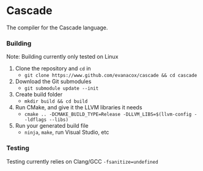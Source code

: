 # Cascade
The compiler for the Cascade language. 

### Building
Note: Building currently only tested on Linux
  1. Clone the repository and `cd` in
      - `git clone https://www.github.com/evanacox/cascade && cd cascade`
  2. Download the Git submodules
      - `git submodule update --init`
  3. Create build folder
      - `mkdir build && cd build`
  4. Run CMake, and give it the LLVM libraries it needs
      - `cmake .. -DCMAKE_BUILD_TYPE=Release -DLLVM_LIBS=$(llvm-config --ldflags --libs)`
  5. Run your generated build file
      - `ninja`, `make`, run Visual Studio, etc
  
### Testing
Testing currently relies on Clang/GCC `-fsanitize=undefined`
